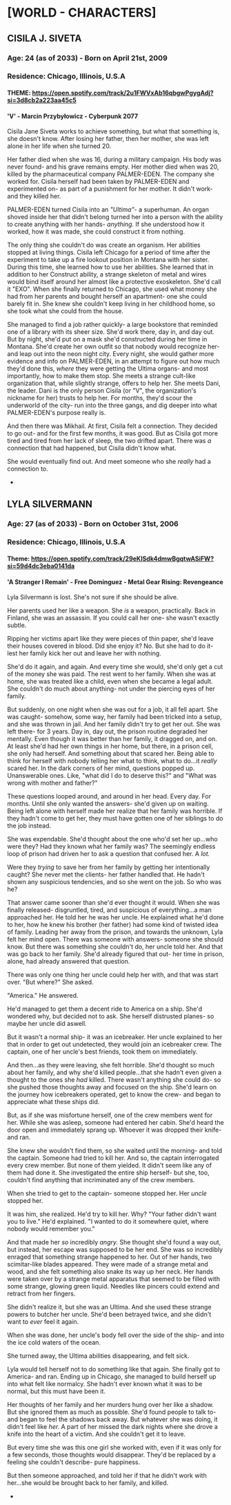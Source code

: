 # [WORLD - CHARACTERS]


## CISILA J. SIVETA
### Age: 24 (as of 2033) - Born on April 21st, 2009 
### Residence: Chicago, Illinois, U.S.A
#### THEME: https://open.spotify.com/track/2u1FWVxAb16qbgwPgygAdj?si=3d8cb2a223aa45c5 
#### 'V' - Marcin Przybyłowicz - Cyberpunk 2077

Cisila Jane Siveta works to achieve something, but what that something is, she doesn't know. After losing her father, then her mother, she was left alone in her life when she turned 20.

Her father died when she was 16, during a military campaign. His body was never found- and his grave remains empty. Her mother died when was 20, killed by the pharmaceutical company PALMER-EDEN. The company she worked for. Cisila herself had been taken by PALMER-EDEN and experimented on- as part of a punishment for her mother. It didn't work- and they killed her.

PALMER-EDEN turned Cisila into an *"Ultima"*- a superhuman. An organ shoved inside her that didn't belong turned her into a person with the ability to create anything with her hands- *anything.* If she understood how it worked, how it was made, she could construct it from nothing.

The only thing she couldn't do was create an organism. Her abilities stopped at living things. Cisila left Chicago for a period of time after the experiment to take up a fire lookout position in Montana with her sister. During this time, she learned how to use her abilities. She learned that in addition to her Construct ability, a strange skeleton of metal and wires would bind itself around her almost like a protective exoskeleton. She'd call it "EXO". When she finally returned to Chicago, she used what money she had from her parents and bought herself an apartment- one she could barely fit in. She knew she couldn't keep living in her childhood home, so she took what she could from the house. 

She managed to find a job rather quickly- a large bookstore that reminded one of a library with its sheer size. She'd work there, day in, and day out. But by night, she'd put on a mask she'd constructed during her time in Montana. She'd create her own outfit so that nobody would recognize her- and leap out into the neon night city. Every night, she would gather more evidence and info on PALMER-EDEN, in an attempt to figure out how much they'd done this, *where* they were getting the Ultima organs- and most importantly, how to make them stop. She meets a strange cult-like organization that, while slightly strange, offers to help her. She meets Dani, the leader. Dani is the only person Cisila (or "V", the organization's nickname for her) trusts to help her. For months, they'd scour the underworld of the city- run into the three gangs, and dig deeper into what PALMER-EDEN's purpose really is.

And then there was Mikhail. At first, Cisila felt a connection. They decided to go out- and for the first few months, it was good. But as Cisila got more tired and tired from her lack of sleep, the two drifted apart. There was *a* connection that had happened, but Cisila didn't know what. 

She would eventually find out. And meet someone who she *really* had a connection to.

-

## LYLA SILVERMANN
### Age: 27 (as of 2033) - Born on October 31st, 2006 
### Residence: Chicago, Illinois, U.S.A
#### Theme: https://open.spotify.com/track/29eKlSdk4dmwBgqtwASiFW?si=59d4dc3eba0141da
#### 'A Stranger I Remain' - Free Dominguez - Metal Gear Rising: Revengeance

Lyla Silvermann is lost. She's not sure if she should be alive.

Her parents used her like a weapon. She *is* a weapon, practically. Back in Finland, she was an assassin. If you could call her one- she wasn't exactly subtle.

Ripping her victims apart like they were pieces of thin paper, she'd leave their houses covered in blood. Did she enjoy it? No. But she had to do it- lest her family kick her out and leave her with nothing.

She'd do it again, and again. And every time she would, she'd only get a cut of the money she was paid. The rest went to her family. When she was at home, she was treated like a child, even when she became a legal adult. She couldn't do much about anything- not under the piercing eyes of her family.

But suddenly, on one night when she was out for a job, it all fell apart. She was caught- somehow, some way, her family had been tricked into a setup, and she was thrown in jail. And her family didn't try to get her out. She was left there- for 3 years. Day in, day out, the prison routine degraded her mentally. Even though it was better than her family, it dragged on, and on. At least she'd had her own things in her home, but there, in a prison cell, she only had herself. And something about that scared her. Being able to think for herself with nobody telling her what to think, what to do...it *really* scared her. In the dark corners of her mind, questions popped up. Unanswerable ones. Like, "what did I do to deserve this?" and "What was wrong with mother and father?"

These questions looped around, and around in her head. Every day. For months. Until she only wanted the answers- she'd given up on waiting. Being left alone with herself made her realize that her family was horrible. If they hadn't come to get her, they must have gotten one of her siblings to do the job instead.

She was expendable. She'd thought about the one who'd set her up...who were they? Had they known what her family was?
The seemingly endless loop of prison had driven her to ask a question that confused her. A *lot.* 

Were they *trying* to save her from her family by getting her intentionally caught? She never met the clients- her father handled that. He hadn't shown any suspicious tendencies, and so she went on the job. So who was he?

That answer came sooner than she'd ever thought it would. When she was finally released- disgruntled, tired, and suspicious of everything...a man approached her. He told her he was her uncle. He explained what he'd done to her, how he knew his brother (her father) had some kind of twisted idea of family. Leading her away from the prison, and towards the unknown, Lyla felt her mind open. There was someone with answers- someone she should know. But there was something she couldn't do, her uncle told her. And that was go back to her family. She'd already figured that out- her time in prison, alone, had already answered that question.

There was only one thing her uncle could help her with, and that was start over. "But where?" She asked.

"America." He answered.

He'd managed to get them a decent ride to America on a ship. She'd wondered why, but decided not to ask. She herself distrusted planes- so maybe her uncle did aswell.

But it wasn't a normal ship- it was an icebreaker. Her uncle explained to her that in order to get out undetected, they would join an icebreaker crew. The captain, one of her uncle's best friends, took them on immediately.

And then...as they were leaving, she felt horrible. She'd thought so much about her family, and why she'd killed people...that she hadn't even given a thought to the ones she *had* killed. There wasn't anything she could do- so she pushed those thoughts away and focused on the ship. She'd learn on the journey how icebreakers operated, get to know the crew- and began to appreciate what these ships did.

But, as if she was misfortune herself, one of the crew members went for her. While she was asleep, someone had entered her cabin. She'd heard the door open and immediately sprang up. Whoever it was dropped their knife- and ran. 

She knew she wouldn't find them, so she waited until the morning- and told the captain. Someone had tried to kill her. And so, the captain interrogated every crew member. But none of them yielded. It didn't seem like any of them had done it. She investigated the entire ship herself- but she, too, couldn't find anything that incriminated any of the crew members.

When she tried to get to the captain- someone stopped her. Her *uncle* stopped her.

It was him, she realized. He'd try to kill her. Why?
"Your father didn't want you to live." He'd explained. "I wanted to do it somewhere quiet, where nobody would remember you."

And that made her *so* incredibly *angry.* She thought she'd found a way out, but instead, her escape was supposed to be her end. She was so incredibly enraged that something strange happened to her. Out of her hands, two scimitar-like blades appeared. They were made of a strange metal and wood, and she felt something also snake its way up her neck. Her hands were taken over by a strange metal apparatus that seemed to be filled with some strange, glowing green liquid. Needles like pincers could extend and retract from her fingers.

She didn't realize it, but she was an Ultima. And she used these strange powers to butcher her uncle. She'd been betrayed twice, and she didn't want to *ever* feel it again.

When she was done, her uncle's body fell over the side of the ship- and into the ice cold waters of the ocean. 

She turned away, the Ultima abilities disappearing, and felt sick.

Lyla would tell herself not to do something like that again. She finally got to America- and ran. Ending up in Chicago, she managed to build herself up into what felt like normalcy. She hadn't ever known what it was to be normal, but this must have been it.

Her thoughts of her family and her murders hung over her like a shadow. But she ignored them as much as possible. She'd found people to talk to- and began to feel the shadows back away. But whatever she was doing, it didn't feel like *her.* A part of her missed the dark nights where she drove a knife into the heart of a victim. And she couldn't get it to leave.

But every time she was this one girl she worked with, even if it was only for a few seconds, those thoughts would disappear. They'd be replaced by a feeling she couldn't describe- pure happiness.

But then someone approached, and told her if that he didn't work with her...she would be brought back to her family, and killed.

-
